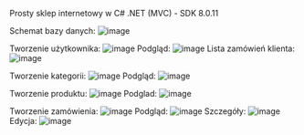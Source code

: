 Prosty sklep internetowy w C# .NET (MVC) - SDK 8.0.11

Schemat bazy danych:
![image](https://github.com/gethertv/LiteShop/assets/49717977/931becde-46db-4ae5-b673-ba3b6e0e51ef)


Tworzenie użytkownika:
![image](https://github.com/gethertv/LiteShop/assets/49717977/cf369a13-f50d-49b1-ad3e-9b4752d45dad)
Podgląd:
![image](https://github.com/gethertv/LiteShop/assets/49717977/a8e255f6-7901-421a-b698-f84d8c0161b9)
Lista zamówień klienta:
![image](https://github.com/gethertv/LiteShop/assets/49717977/4e459a0f-63b0-458f-bc08-d702cfaffc6c)


Tworzenie kategorii:
![image](https://github.com/gethertv/LiteShop/assets/49717977/c76e62d2-ecb1-47ae-8943-70a007ee7dcb)
Podgląd:
![image](https://github.com/gethertv/LiteShop/assets/49717977/26b95bd5-0302-4841-ab3b-3f14632bbbf0)


Tworzenie produktu:
![image](https://github.com/gethertv/LiteShop/assets/49717977/4dbc3f4b-6672-470c-9af4-422aa4200525)
Podglad:
![image](https://github.com/gethertv/LiteShop/assets/49717977/325c5451-1c61-407c-bf63-3007979e1262)


Tworzenie zamówienia:
![image](https://github.com/gethertv/LiteShop/assets/49717977/d84f6d13-b69a-4aa8-a749-b647bd2aaae4)
Podgląd:
![image](https://github.com/gethertv/LiteShop/assets/49717977/fc916902-7e1c-4c6b-9a38-d3be661abfba)
Szczegóły:
![image](https://github.com/gethertv/LiteShop/assets/49717977/ed192fbb-535b-4709-9dd9-f6b6dff5c0aa)
Edycja:
![image](https://github.com/gethertv/LiteShop/assets/49717977/2efdd448-6307-40fa-a9a0-8c31233f4553)

